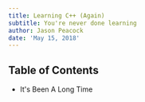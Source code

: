 ```yaml
---
title: Learning C++ (Again)
subtitle: You're never done learning
author: Jason Peacock
date: 'May 15, 2018'
---
```


## Table of Contents

* It's Been A Long Time
